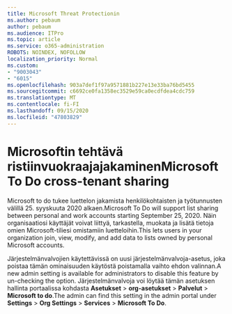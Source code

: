 ```yaml
---
title: Microsoft Threat Protectionin
ms.author: pebaum
author: pebaum
ms.audience: ITPro
ms.topic: article
ms.service: o365-administration
ROBOTS: NOINDEX, NOFOLLOW
localization_priority: Normal
ms.custom:
- "9003043"
- "6015"
ms.openlocfilehash: 903a7def1f97a9571881b227e13e33ba76bd5455
ms.sourcegitcommit: c6692ce0fa1358ec3529e59ca0ecdfdea4cdc759
ms.translationtype: MT
ms.contentlocale: fi-FI
ms.lasthandoff: 09/15/2020
ms.locfileid: "47803829"
---
```

# <a name="microsoft-to-do-cross-tenant-sharing"></a><span data-ttu-id="99d03-102">Microsoftin tehtävä ristiinvuokraajajakaminen</span><span class="sxs-lookup"><span data-stu-id="99d03-102">Microsoft To Do cross-tenant sharing</span></span>

<span data-ttu-id="99d03-103">Microsoft to do tukee luettelon jakamista henkilökohtaisten ja työtunnusten välillä 25. syyskuuta 2020 alkaen.</span><span class="sxs-lookup"><span data-stu-id="99d03-103">Microsoft To Do will support list sharing between personal and work accounts starting September 25, 2020.</span></span> <span data-ttu-id="99d03-104">Näin organisaatiosi käyttäjät voivat liittyä, tarkastella, muokata ja lisätä tietoja omien Microsoft-tiliesi omistamiin luetteloihin.</span><span class="sxs-lookup"><span data-stu-id="99d03-104">This lets users in your organization join, view, modify, and add data to lists owned by personal Microsoft accounts.</span></span>

<span data-ttu-id="99d03-105">Järjestelmänvalvojien käytettävissä on uusi järjestelmänvalvoja-asetus, joka poistaa tämän ominaisuuden käytöstä poistamalla vaihto ehdon valinnan.</span><span class="sxs-lookup"><span data-stu-id="99d03-105">A new admin setting is available for administrators to disable this feature by un-checking the option.</span></span>
<span data-ttu-id="99d03-106">Järjestelmänvalvoja voi löytää tämän asetuksen hallinta portaalissa kohdasta **Asetukset**  >  **org-asetukset**  >  **Palvelut**  >  **Microsoft to do**.</span><span class="sxs-lookup"><span data-stu-id="99d03-106">The admin can find this setting in the admin portal under **Settings** > **Org Settings** > **Services** > **Microsoft To Do**.</span></span>
